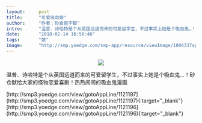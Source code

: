 ```yaml
---
layout:     post
title:      "可爱吸血娘"
author:     "作者：砂倉窗宇都"
intro:      "温普．诗哈特是个从英国远道而来的可爱留学生，不过事实上她是个吸血鬼…！砂仓献给大家的怪物恋爱喜剧！热热闹闹的吸血鬼漫画"
date:       "2018-02-14 16:56:46"
tags:       "娘"
image:      "http://smp.yoedge.com/smp-app/resource/viewImage/1004337appline.png"
---
```

<div style="text-align: center">
<p><img src="http://smp.yoedge.com/smp-app/resource/viewImage/1004337appline.png"/></p>
</div>
<p class="post-meta">
<span>温普．诗哈特是个从英国远道而来的可爱留学生，不过事实上她是个吸血鬼…！砂仓献给大家的怪物恋爱喜剧！热热闹闹的吸血鬼漫画</span>
</p>
[http://smp3.yoedge.com/view/gotoAppLine/1121197](http://smp3.yoedge.com/view/gotoAppLine/1121197){:target="_blank"}
[http://smp3.yoedge.com/view/gotoAppLine/1121196](http://smp3.yoedge.com/view/gotoAppLine/1121196){:target="_blank"}


